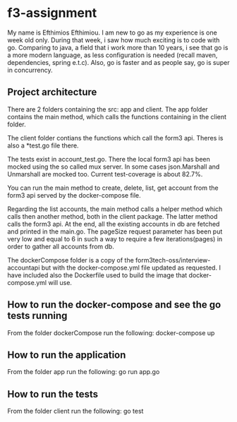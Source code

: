 # f3-assignment
My name is Efthimios Efthimiou. I am new to go as my experience is one week old only. During that week, i saw how much exciting is to code with go. 
Comparing to java, a field that i work more than 10 years, i see that go is a more modern language, as less configuration is needed (recall maven, dependencies, spring e.t.c).
Also, go is faster and as people say, go is super in concurrency.

## Project architecture
There are 2 folders containing the src: app and client. The app folder contains the main method, which calls the functions containing in the client folder.

The client folder contians the functions which call the form3 api. Theres is also a *test.go file there.

The tests exist in account_test.go. There the local form3 api has been mocked using the so called mux server.
In some cases json.Marshall and Unmarshall are mocked too. Current test-coverage is about 82.7%.

You can run the main method to create, delete, list, get account from the form3 api served by the docker-compose file. 

Regarding the list accounts, the main method calls a helper method which calls then another method, both in the client package. The latter method calls the form3 api. At the end, all the existing accounts in db are fetched and printed in the main.go. The pageSize request parameter has been put very low and equal to 6 in such a way to require a few iterations(pages) in order to gather all accounts from db.

The dockerCompose folder is a copy of the form3tech-oss/interview-accountapi but with the docker-compose.yml file updated as requested.
I have included also the Dockerfile used to build the image that docker-compose.yml will use.

## How to run the docker-compose and see the go tests running
From the folder dockerCompose run the following: docker-compose up

## How to run the application
From the folder app run the following: go run app.go

## How to run the tests
From the folder client run the following: go test
